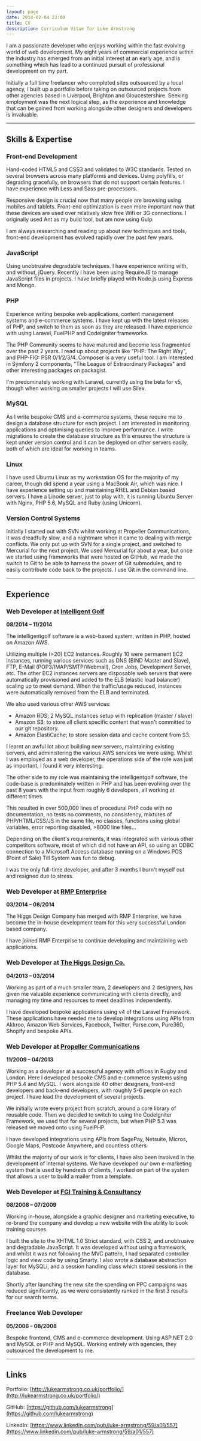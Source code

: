 ```yaml
---
layout: page
date: 2014-02-04 23:00
title: CV
description: Curriculum Vitae for Luke Armstrong
---
```



I am a passionate developer who enjoys working within the fast evolving world of web development. My eight years of commercial experience within the industry has emerged from an initial interest at an early age, and is something which has lead to a continued pursuit of professional development on my part.

Initially a full time freelancer who completed sites outsourced by a local agency, I built up a portfolio before taking on outsourced projects from other agencies based in Liverpool, Brighton and Gloucestershire. Seeking employment was the next logical step, as the experience and knowledge that can be gained from working alongside other designers and developers is invaluable.


---

## Skills & Expertise

### Front-end Development
Hand-coded HTML5 and CSS3 and validated to W3C standards. Tested on several browsers across many platforms and devices. Using polyfills, or degrading gracefully, on browsers that do not support certain features. I have experience with Less and Sass pre-processors.

Responsive design is crucial now that many people are browsing using mobiles and tablets. Front-end optimization is even more important now that these devices are used over relatively slow free Wifi or 3G connections. I originally used Ant as my build tool, but am now using Gulp.

I am always researching and reading up about new techniques and tools, front-end development has evolved rapidly over the past few years.

### JavaScript
Using unobtrusive degradable techniques. I have experience writing with, and without, jQuery. Recently I have been using RequireJS to manage JavaScript files in projects. I have briefly played with Node.js using Express and Mongo.


### PHP
Experience writing bespoke web applications, content management systems and e-commerce systems. I have kept up with the latest releases of PHP, and switch to them as soon as they are released. I have experience with using Laravel, FuelPHP and CodeIgniter frameworks.

The PHP Community seems to have matured and become less fragmented over the past 2 years. I read up about projects like "PHP: The Right Way", and PHP-FIG: PSR 0/1/2/3/4. Composer is a very useful tool. I am interested in Symfony 2 components, "The League of Extraordinary Packages" and other interesting packages on packagist.

I'm predominately working with Laravel, currently using the beta for v5, though when working on smaller projects I will use Silex.

### MySQL
As I write bespoke CMS and e-commerce systems, these require me to design a database structure for each project. I am interested in monitoring applications and optimising queries to improve performance. I write migrations to create the database structure as this ensures the structure is kept under version control and it can be deployed on other servers easily, both of which are ideal for working in teams.

### Linux
I have used Ubuntu Linux as my workstation OS for the majority of my career, though did spend a year using a MacBook Air, which was nice. I have experience setting up and maintaining RHEL and Debian based servers. I have a Linode server, just to play with, it is running Ubuntu Server with Nginx, PHP 5.6, MySQL and Ruby (using Unicorn).

### Version Control Systems
Initially I started out with SVN whilst working at Propeller Communications, it was dreadfully slow, and a nightmare when it came to dealing with merge conflicts. We only put up with SVN for a single project, and switched to Mercurial for the next project. We used Mercurial for about a year, but once we started using frameworks that were hosted on GitHub, we made the switch to Git to be able to harness the power of Git submodules, and to easily contribute code back to the projects. I use Git in the command line.

---

## Experience


### Web Developer at [Intelligent Golf](http://www.intelligentgolf.co.uk/)
**08/2014 – 11/2014**

The intelligentgolf software is a web-based system, written in PHP, hosted on Amazon AWS.

Utilizing multiple (>20) EC2 Instances. Roughly 10 were permanent EC2 instances, running various services such as DNS (BIND Master and Slave), FTP, E-Mail (POP3/IMAP/SMTP/Webmail), Cron Jobs, Development Server, etc. The other EC2 instances servers are disposable web servers that were automatically provisioned and added to the ELB (elastic load balancer) scaling up to meet demand. When the traffic/usage reduced, instances were automatically removed from the ELB and terminated.

We also used various other AWS services:
- Amazon RDS; 2 MySQL instances setup with replication (master / slave)
- Amazon S3; to store all client specific content that wasn't committed to our git repository.
- Amazon ElastiCache; to store session data and cache content from S3.

I learnt an awful lot about building new servers, maintaining existing servers, and administering the various AWS services we were using. Whilst I was employed as a web developer, the operations side of the role was just as important, I found it very interesting.

The other side to my role was maintaining the intelligentgolf software, the code-base is predominately written in PHP and has been evolving over the past 8 years with the input from roughly 6 developers, all working at different times.

This resulted in over 500,000 lines of procedural PHP code with no documentation, no tests no comments, no consistency, mixtures of PHP/HTML/CSS/JS in the same file, no classes, functions using global variables, error reporting disabled, >8000 line files...

Depending on the client's requirements, it was integrated with various other competitors software, most of which did not have an API, so using an ODBC connection to a Microsoft Access database running on a Windows POS (Point of Sale) Till System was fun to debug.

I was the only full-time developer, and after 3 months I burn't myself out and resigned due to stress.


### Web Developer at [RMP Enterprise](http://rmpenterprise.co.uk/)
**03/2014 – 08/2014**

The Higgs Design Company has merged with RMP Enterprise, we have become the in-house development team for this very successful London based company.

I have joined RMP Enterprise to continue developing and maintaining web applications.


### Web Developer at [The Higgs Design Co.](http://higgsdesign.com/)
**04/2013 – 03/2014**

Working as part of a much smaller team, 2 developers and 2 designers, has given me valuable experience communicating with clients directly, and managing my time and resources to meet deadlines independently.

I have developed bespoke applications using v4 of the Laravel Framework. These applications have needed me to develop integrations using APIs from Akkroo, Amazon Web Services, Facebook, Twitter, Parse.com, Pure360, Shopify and bespoke APIs.


### Web Developer at [Propeller Communications](http://www.propcom.co.uk/)
**11/2009 – 04/2013**

Working as a developer at a successful agency with offices in Rugby and London. Here I developed bespoke CMS and e-commerce systems using PHP 5.4 and MySQL. I work alongside 40 other designers, front-end developers and back-end developers, with roughly 5-6 people on each project. I have lead the development of several projects.

We initially wrote every project from scratch, around a core library of reusable code. Then we decided to switch to using the CodeIgniter Framework, we used that for several projects, but when PHP 5.3 was released we moved onto using FuelPHP.

I have developed integrations using APIs from SagePay, Netsuite, Micros, Google Maps, Postcode Anywhere, and countless others.

Whilst the majority of our work is for clients, I have also been involved in the development of internal systems. We have developed our own e-marketing system that is used by hundreds of clients, I worked on part of the system that allows a user to build a mailer from a template.


### Web Developer at [FGI Training & Consultancy](http://www.fgiltd.co.uk/)
**08/2008 – 07/2009**

Working in-house, alongside a graphic designer and marketing executive, to re-brand the company and develop a new website with the ability to book training courses.

I built the site to the XHTML 1.0 Strict standard, with CSS 2, and unobtrusive and degradable JavaScript. It was developed without using a framework, and whilst it was not following the MVC pattern, I had separated controller logic and view code by using Smarty. I also wrote a database abstraction layer for MySQLi, and a session handling class which stored sessions in the database.

Shortly after launching the new site the spending on PPC campaigns was reduced significantly, as we were consistently ranked in the first 3 results for our search terms.


### Freelance Web Developer
**05/2006 – 08/2008**

Bespoke frontend, CMS and e-commerce development. Using ASP.NET 2.0 and MySQL or PHP and MySQL. Working entirely with agencies, they outsourced the development to me.



---


## Links

Portfolio: [http://lukearmstrong.co.uk/portfolio/](http://lukearmstrong.co.uk/portfolio/)

GitHub: [https://github.com/lukearmstrong](https://github.com/lukearmstrong)

LinkedIn: [https://www.linkedin.com/pub/luke-armstrong/59/a01/557](https://www.linkedin.com/pub/luke-armstrong/59/a01/557)
